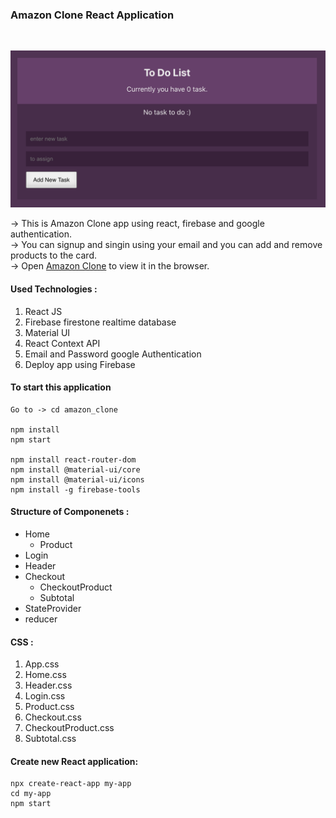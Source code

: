 ### Amazon Clone React Application

<br/>

![Alt text](https://github.com/jaypatel0717/todolist_react_app/blob/main/public/home.png)

-> This is Amazon Clone app using react, firebase and google authentication.<br/>
-> You can signup and singin using your email and you can add and remove products to the card.<br/>
-> Open [Amazon Clone](https://clone-c98d3.web.app/) to view it in the browser.

#### Used Technologies :

1. React JS
2. Firebase firestone realtime database
3. Material UI
4. React Context API
5. Email and Password google Authentication
6. Deploy app using Firebase

#### To start this application

```
Go to -> cd amazon_clone

npm install
npm start

npm install react-router-dom
npm install @material-ui/core
npm install @material-ui/icons
npm install -g firebase-tools
```

#### Structure of Componenets :

- Home
  - Product
- Login
- Header
- Checkout
  - CheckoutProduct
  - Subtotal
- StateProvider
- reducer

#### CSS :

1. App.css
2. Home.css
3. Header.css
4. Login.css
5. Product.css
6. Checkout.css
7. CheckoutProduct.css
8. Subtotal.css

#### Create new React application:

```
npx create-react-app my-app
cd my-app
npm start
```
